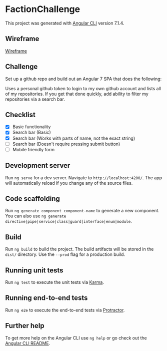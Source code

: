 # FactionChallenge

This project was generated with [Angular CLI](https://github.com/angular/angular-cli) version 7.1.4.

## Wireframe

[Wireframe](https://imgur.com/hapD92c)

## Challenge

Set up a github repo and build out an Angular 7 SPA that does the following:

Uses a personal github token to login to my own github account and lists all of my repositories. If you get that done quickly, add ability to filter my repositories via a search bar.

## Checklist

- [x] Basic functionality
- [x] Search bar (Basic)
- [x] Search bar (Works with parts of name, not the exact string)
- [ ] Search bar (Doesn't require pressing submit button)
- [ ] Mobile friendly form

## Development server

Run `ng serve` for a dev server. Navigate to `http://localhost:4200/`. The app will automatically reload if you change any of the source files.

## Code scaffolding

Run `ng generate component component-name` to generate a new component. You can also use `ng generate directive|pipe|service|class|guard|interface|enum|module`.

## Build

Run `ng build` to build the project. The build artifacts will be stored in the `dist/` directory. Use the `--prod` flag for a production build.

## Running unit tests

Run `ng test` to execute the unit tests via [Karma](https://karma-runner.github.io).

## Running end-to-end tests

Run `ng e2e` to execute the end-to-end tests via [Protractor](http://www.protractortest.org/).

## Further help

To get more help on the Angular CLI use `ng help` or go check out the [Angular CLI README](https://github.com/angular/angular-cli/blob/master/README.md).
